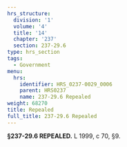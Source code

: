 ```yaml
---
hrs_structure:
  division: '1'
  volume: '4'
  title: '14'
  chapter: '237'
  section: 237-29.6
type: hrs_section
tags:
  - Government
menu:
  hrs:
    identifier: HRS_0237-0029_0006
    parent: HRS0237
    name: 237-29.6 Repealed
weight: 68270
title: Repealed
full_title: 237-29.6 Repealed
---
```

**§237-29.6 REPEALED.** L 1999, c 70, §9.